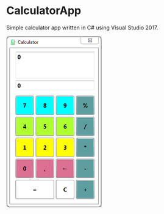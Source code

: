 # CalculatorApp

Simple calculator app written in C# using Visual Studio 2017.

![ScreenShot](screenshot.png)